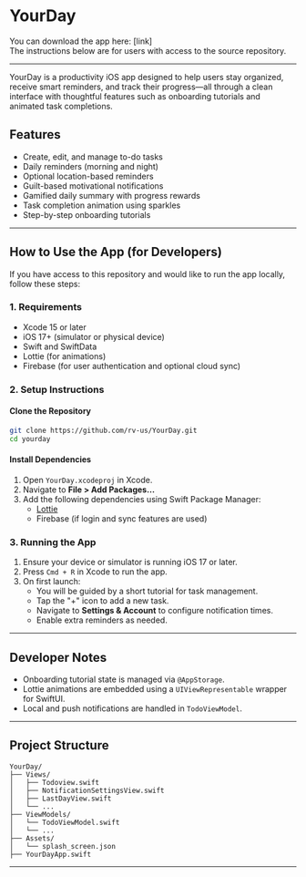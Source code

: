 # YourDay

You can download the app here: [link]  
The instructions below are for users with access to the source repository.

---

YourDay is a productivity iOS app designed to help users stay organized, receive smart reminders, and track their progress—all through a clean interface with thoughtful features such as onboarding tutorials and animated task completions.

## Features

- Create, edit, and manage to-do tasks
- Daily reminders (morning and night)
- Optional location-based reminders
- Guilt-based motivational notifications
- Gamified daily summary with progress rewards
- Task completion animation using sparkles
- Step-by-step onboarding tutorials

---

## How to Use the App (for Developers)

If you have access to this repository and would like to run the app locally, follow these steps:

### 1. Requirements

- Xcode 15 or later
- iOS 17+ (simulator or physical device)
- Swift and SwiftData
- Lottie (for animations)
- Firebase (for user authentication and optional cloud sync)

### 2. Setup Instructions

#### Clone the Repository

```bash
git clone https://github.com/rv-us/YourDay.git
cd yourday
```

#### Install Dependencies

1. Open `YourDay.xcodeproj` in Xcode.
2. Navigate to **File > Add Packages…**
3. Add the following dependencies using Swift Package Manager:
   - [Lottie](https://github.com/airbnb/lottie-ios)
   - Firebase (if login and sync features are used)

### 3. Running the App

1. Ensure your device or simulator is running iOS 17 or later.
2. Press `Cmd + R` in Xcode to run the app.
3. On first launch:
   - You will be guided by a short tutorial for task management.
   - Tap the "+" icon to add a new task.
   - Navigate to **Settings & Account** to configure notification times.
   - Enable extra reminders as needed.

---

## Developer Notes

- Onboarding tutorial state is managed via `@AppStorage`.
- Lottie animations are embedded using a `UIViewRepresentable` wrapper for SwiftUI.
- Local and push notifications are handled in `TodoViewModel`.
  
---

## Project Structure

```
YourDay/
├── Views/
│   ├── Todoview.swift
│   ├── NotificationSettingsView.swift
│   ├── LastDayView.swift
│   └── ...
├── ViewModels/
│   └── TodoViewModel.swift
│   └── ...
├── Assets/
│   └── splash_screen.json
├── YourDayApp.swift
```

---


